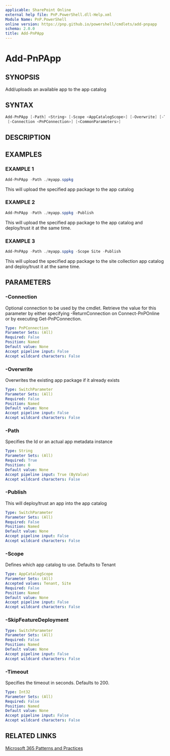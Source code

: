 ```yaml
---
applicable: SharePoint Online
external help file: PnP.PowerShell.dll-Help.xml
Module Name: PnP.PowerShell
online version: https://pnp.github.io/powershell/cmdlets/add-pnpapp
schema: 2.0.0
title: Add-PnPApp
---
```


# Add-PnPApp

## SYNOPSIS
Add/uploads an available app to the app catalog

## SYNTAX

```powershell
Add-PnPApp [-Path] <String> [-Scope <AppCatalogScope>] [-Overwrite] [-Timeout <Int32>] [-Publish [-SkipFeatureDeployment]]
 [-Connection <PnPConnection>] [<CommonParameters>]
```

## DESCRIPTION

## EXAMPLES

### EXAMPLE 1
```powershell
Add-PnPApp -Path ./myapp.sppkg
```

This will upload the specified app package to the app catalog

### EXAMPLE 2
```powershell
Add-PnPApp -Path ./myapp.sppkg -Publish
```

This will upload the specified app package to the app catalog and deploy/trust it at the same time.

### EXAMPLE 3
```powershell
Add-PnPApp -Path ./myapp.sppkg -Scope Site -Publish
```

This will upload the specified app package to the site collection app catalog and deploy/trust it at the same time.

## PARAMETERS

### -Connection
Optional connection to be used by the cmdlet. Retrieve the value for this parameter by either specifying -ReturnConnection on Connect-PnPOnline or by executing Get-PnPConnection.

```yaml
Type: PnPConnection
Parameter Sets: (All)
Required: False
Position: Named
Default value: None
Accept pipeline input: False
Accept wildcard characters: False
```

### -Overwrite
Overwrites the existing app package if it already exists

```yaml
Type: SwitchParameter
Parameter Sets: (All)
Required: False
Position: Named
Default value: None
Accept pipeline input: False
Accept wildcard characters: False
```

### -Path
Specifies the Id or an actual app metadata instance

```yaml
Type: String
Parameter Sets: (All)
Required: True
Position: 0
Default value: None
Accept pipeline input: True (ByValue)
Accept wildcard characters: False
```

### -Publish
This will deploy/trust an app into the app catalog

```yaml
Type: SwitchParameter
Parameter Sets: (All)
Required: False
Position: Named
Default value: None
Accept pipeline input: False
Accept wildcard characters: False
```

### -Scope
Defines which app catalog to use. Defaults to Tenant

```yaml
Type: AppCatalogScope
Parameter Sets: (All)
Accepted values: Tenant, Site
Required: False
Position: Named
Default value: None
Accept pipeline input: False
Accept wildcard characters: False
```

### -SkipFeatureDeployment

```yaml
Type: SwitchParameter
Parameter Sets: (All)
Required: False
Position: Named
Default value: None
Accept pipeline input: False
Accept wildcard characters: False
```

### -Timeout
Specifies the timeout in seconds. Defaults to 200.

```yaml
Type: Int32
Parameter Sets: (All)
Required: False
Position: Named
Default value: None
Accept pipeline input: False
Accept wildcard characters: False
```

## RELATED LINKS

[Microsoft 365 Patterns and Practices](https://aka.ms/m365pnp)
